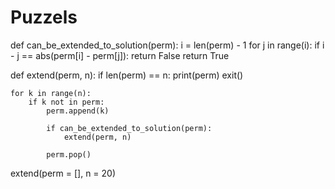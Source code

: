# Puzzels
def can_be_extended_to_solution(perm):
    i = len(perm) - 1
    for j in range(i):
        if i - j == abs(perm[i] - perm[j]):
            return False
    return True

def extend(perm, n):
    if len(perm) == n:
        print(perm)
        exit()

    for k in range(n):
        if k not in perm:
            perm.append(k)

            if can_be_extended_to_solution(perm):
                extend(perm, n)

            perm.pop()

extend(perm = [], n = 20)
